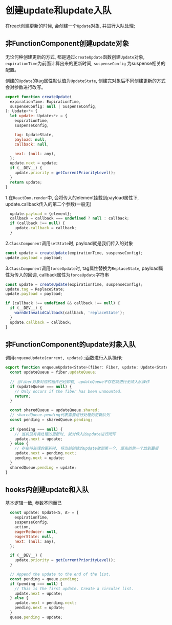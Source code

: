 # 创建update和update入队
在react创建更新的时候, 会创建一个`Update`对象, 并进行入队处理;

## 非FunctionComponent创建update对象
无论何种创建更新的方式, 都是通过`createUpdate`函数创建`Update`对象, `expirationTime`为前面计算出来的更新时间, `suspenseConfig` 为suspense相关的配置。

创建的`Update`的tag属性默认值为`UpdateState`, 创建完对象后不同创建更新的方式会对参数进行改写。
```javascript
export function createUpdate(
  expirationTime: ExpirationTime,
  suspenseConfig: null | SuspenseConfig,
): Update<*> {
  let update: Update<*> = {
    expirationTime,
    suspenseConfig,

    tag: UpdateState,
    payload: null,
    callback: null,

    next: (null: any),
  };
  update.next = update;
  if (__DEV__) {
    update.priority = getCurrentPriorityLevel();
  }
  return update;
}
```
1.在`ReactDom.render`中, 会将传入的element挂载到payload属性下, update.callback传入的第二个参数(一般无)
```javascript
  update.payload = {element};
  callback = callback === undefined ? null : callback;
  if (callback !== null) {
    update.callback = callback;
  }
```

2.`ClassComponent`调用`setState`时, payload就是我们传入的对象
```javascript
const update = createUpdate(expirationTime, suspenseConfig);
update.payload = payload;
```

3.`ClassComponent`调用`forceUpdate`时, tag属性替换为`ReplaceState`, payload属性为传入的回调, callback属性为`forceUpdate`字符串
```javascript
const update = createUpdate(expirationTime, suspenseConfig);
update.tag = ReplaceState;
update.payload = payload;

if (callback !== undefined && callback !== null) {
  if (__DEV__) {
    warnOnInvalidCallback(callback, 'replaceState');
  }
  update.callback = callback;
}
```

## 非FunctionComponent的update对象入队
调用`enqueueUpdate(current, update);`函数进行入队操作;
```javascript
export function enqueueUpdate<State>(fiber: Fiber, update: Update<State>) {
  const updateQueue = fiber.updateQueue;
  
  // 当fiber对象对应的组件已经卸载, updateQueue不存在就进行无须入队操作
  if (updateQueue === null) {
    // Only occurs if the fiber has been unmounted.
    return;
  }

  const sharedQueue = updateQueue.shared;
  // sharedQueue.pending代表需要进行处理的更新队列
  const pending = sharedQueue.pending;
  
  if (pending === null) {
    // 当前没有待处理的更新时, 就对传入的update进行闭环
    update.next = update;
  } else {
    // 存在待处理的更新时, 将当前创建的update放到第一个, 原先的第一个放到最后
    update.next = pending.next;
    pending.next = update;
  }
  sharedQueue.pending = update;
}
```

## hooks内创建update和入队
基本逻辑一致, 参数不同而已
```javascript
  const update: Update<S, A> = {
    expirationTime,
    suspenseConfig,
    action,
    eagerReducer: null,
    eagerState: null,
    next: (null: any),
  };

  if (__DEV__) {
    update.priority = getCurrentPriorityLevel();
  }

  // Append the update to the end of the list.
  const pending = queue.pending;
  if (pending === null) {
    // This is the first update. Create a circular list.
    update.next = update;
  } else {
    update.next = pending.next;
    pending.next = update;
  }
  queue.pending = update;
```
